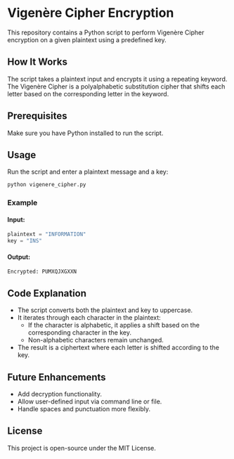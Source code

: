 # Vigenère Cipher Encryption

This repository contains a Python script to perform Vigenère Cipher encryption on a given plaintext using a predefined key.

## How It Works
The script takes a plaintext input and encrypts it using a repeating keyword. The Vigenère Cipher is a polyalphabetic substitution cipher that shifts each letter based on the corresponding letter in the keyword.

## Prerequisites
Make sure you have Python installed to run the script.

## Usage
Run the script and enter a plaintext message and a key:
```sh
python vigenere_cipher.py
```

### Example
#### Input:
```python
plaintext = "INFORMATION"
key = "INS"
```
#### Output:
```
Encrypted: PUMXQJXGXXN
```

## Code Explanation
- The script converts both the plaintext and key to uppercase.
- It iterates through each character in the plaintext:
  - If the character is alphabetic, it applies a shift based on the corresponding character in the key.
  - Non-alphabetic characters remain unchanged.
- The result is a ciphertext where each letter is shifted according to the key.

## Future Enhancements
- Add decryption functionality.
- Allow user-defined input via command line or file.
- Handle spaces and punctuation more flexibly.

## License
This project is open-source under the MIT License.

